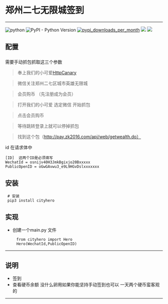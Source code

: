 <!--
 * @Author: WildboarG
 * @version: 1.0
 * @Date: 2022-04-29 18:02:07
 * @LastEditors: WildboarG
 * @LastEditTime: 2022-04-29 19:17:05
 * @Descripttion: 
-->
# 郑州二七无限城签到
---
![python](https://img.shields.io/badge/cityhero-0.0.1-green)  ![PyPI - Python Version](https://img.shields.io/pypi/pyversions/fuckzk)  [![pypi_downloads_per_month](https://img.shields.io/pypi/dm/fuckzk)](https://pypi.org/project/fuckzk)  ![](https://img.shields.io/badge/License-MIT-reightgreen.svg)  ![](https://img.shields.io/badge/QQ%20Group-570418215-red)

##  配置  
##### 



需要手动抓包抓取这三个参数

> 奉上我们的小可爱[HttpCanary](https://huaigou.lanzouw.com/ieL9wtilq8h)

> 微信关注郑州二七区城市英雄无限城

> 会员购币 （先注册成为会员）

> 打开我们的小可爱 选定微信 开始抓包

> 点击会员购币

> 等待跳转登录上就可以停掉抓包

> 找到这个包（http://pay.zk2016.com/api/web/getwealth.do）

id 在请求体中



    [ID]  这两个ID是必须填写
    WechatId = osnijv40H3JmkBgixjo20Bxxxxx
    PublicOpenID = oGwGAvwu3_e9L9HGvDslxxxxxxx  

## 安装
    
     # 安装
     pip3 install cityhero

##  实现

* 创建一个main.py 文件

```python3
     from cityhero import Hero
     Hero(WechatId,PublicOpenID)
```

---

## 说明
- 签到
- 查看硬币余额
没什么卵用如果你能坚持手动签到也可以 一天两个硬币蛮客观的

---
